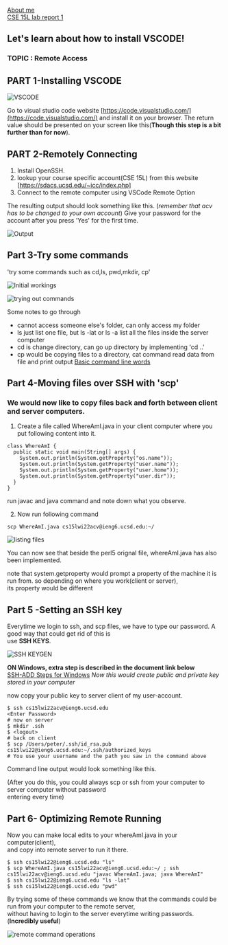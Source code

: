 [About me](https://stopdatkimmy.github.io/aboutme/)<br>
[CSE 15L lab report 1](https://stopdatkimmy.github.io/cse15l-lab-reports/lab-report-3-week-6)<br>

## Let's learn about how to install VSCODE!

### TOPIC : Remote Access

## PART 1-Installing VSCODE


![VSCODE](https://user-images.githubusercontent.com/61016872/149587319-e5ae0f5d-7636-4dca-9541-53640c1263cf.png)

Go to visual studio code website [https://code.visualstudio.com/](https://code.visualstudio.com/) and install it on your browser.
The return value should be presented on your screen like this(**Though this step is a bit further than for now**).


## PART 2-Remotely Connecting

1. Install OpenSSH.
2. lookup your course specific account(CSE 15L) from this website [https://sdacs.ucsd.edu/~icc/index.php]
3. Connect to the remote computer using VSCode Remote Option

The resulting output should look something like this. (*remember that acv has to be changed to your own account*)
Give your password for the account after you press 'Yes' for the first time.


![Output](https://user-images.githubusercontent.com/61016872/149592063-d4e686e9-3b3e-474a-b87a-68065f42d0aa.png)

## Part 3-Try some commands

'try some commands such as cd,ls, pwd,mkdir, cp'

![Initial workings](https://user-images.githubusercontent.com/61016872/149595269-65af3a17-79fc-474a-849b-df244366fab6.png)

![trying out commands](https://user-images.githubusercontent.com/61016872/149593285-e67dc205-6d9f-4ffd-b5e6-3ae3048bdd1f.png)




Some notes to go through
- cannot access someone else's folder, can only access my folder
-  ls just list one file, but ls -lat or ls -a list all the files inside the server computer
-  cd is change directory, can go up directory by implementing 'cd ..'
-  cp would be copying files to a directory, cat command read data from file and print output [Basic command line words](https://www.codecademy.com/article/command-line-commands)

## Part 4-Moving files over SSH with 'scp'

### We would now like to copy files back and forth between client and server computers.

1. Create a file called WhereAmI.java in your client computer where you put following content into it. 

```
class WhereAmI {
  public static void main(String[] args) {
    System.out.println(System.getProperty("os.name"));
    System.out.println(System.getProperty("user.name"));
    System.out.println(System.getProperty("user.home"));
    System.out.println(System.getProperty("user.dir"));
  }
}
```

run javac and java command and note down what you observe.

2. Now run following command

```
scp WhereAmI.java cs15lwi22acv@ieng6.ucsd.edu:~/
```


![listing files](https://user-images.githubusercontent.com/61016872/149594901-1c39d0ba-2843-4a49-a91f-7d029b0843d1.png)

You can now see that beside the perl5 orignal file, whereAmI.java has also been implemented.

note that system.getproperty would prompt a property of the machine it is run from. so depending on where you work(client or server),<br>
its property would be different

## Part 5 -Setting an SSH key

Everytime we login to ssh, and scp files, we have to type our password. A good way that could get rid of this is<br>
use  **SSH KEYS**.


![SSH KEYGEN](https://user-images.githubusercontent.com/61016872/149595509-304b2d04-4076-4859-ac24-e8297e9e9ffe.png)


**ON Windows, extra step is described in the document link below**
<br> [SSH-ADD Steps for Windows](https://docs.microsoft.com/en-us/windows-server/administration/openssh/openssh_keymanagement#user-key-generation)
*Now this would create public and private key stored in your computer*

now copy your public key to server client of my user-account.
```
$ ssh cs15lwi22acv@ieng6.ucsd.edu
<Enter Password>
# now on server
$ mkdir .ssh
$ <logout>
# back on client
$ scp /Users/peter/.ssh/id_rsa.pub cs15lwi22@ieng6.ucsd.edu:~/.ssh/authorized_keys
# You use your username and the path you saw in the command above
```

Command line output would look something like this.

(After you do this, you could always scp or ssh from your computer to server computer without password 
<br> entering every time)

## Part 6- Optimizing Remote Running

Now you can make local edits to your whereAmI.java in your computer(client),
<br> and copy into remote server to run it there.

```
$ ssh cs15lwi22@ieng6.ucsd.edu "ls"
$ scp WhereAmI.java cs15lwi22acv@ieng6.ucsd.edu:~/ ; ssh cs15lwi22acv@ieng6.ucsd.edu "javac WhereAmI.java; java WhereAmI"
$ ssh cs15lwi22@ieng6.ucsd.edu "ls -lat"
$ ssh cs15lwi22@ieng6.ucsd.edu "pwd"

```

By trying some of these commands we know that the commands could be run from your computer to the remote server,
<br> without having to login to the server everytime writing passwords.(**Incredibly useful**)




![remote command operations](https://user-images.githubusercontent.com/61016872/149596794-c1ab5eaf-e82b-4d3a-8547-9f5fbd2fdd69.png)
